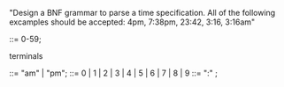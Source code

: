 "Design a BNF grammar to parse a time specification.
All of the following excamples should be accepted:
4pm, 7:38pm, 23:42, 3:16, 3:16am"


<minutes> ::= 0-59;

terminals

<meridiem> ::= "am" | "pm";
<number> ::= 0 | 1 | 2 | 3 | 4 | 5 | 6 | 7 | 8 | 9
<separator> ::= ":" ;
